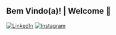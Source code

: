 ## Bem Vindo(a)! | Welcome 👋

[![LinkedIn](https://img.shields.io/badge/linkedin-%230077B5.svg?style=for-the-badge&logo=linkedin&logoColor=white)](www.linkedin.com/in/saulo-silvestre)
[![Instagram](https://img.shields.io/badge/Instagram-%23E4405F.svg?style=for-the-badge&logo=Instagram&logoColor=white)](https://www.instagram.com/silvestre_wof/)
